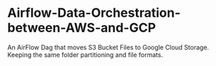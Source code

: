 # Airflow-Data-Orchestration-between-AWS-and-GCP
An AirFlow Dag that moves S3 Bucket Files to Google Cloud Storage. Keeping the same folder partitioning and file formats.

